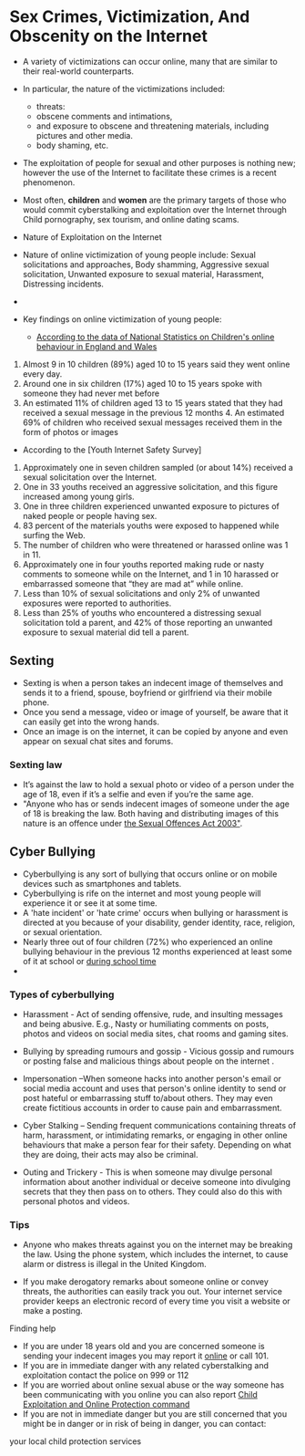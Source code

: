 # Sex Crimes, Victimization, And Obscenity on the Internet 
* A variety of victimizations can occur online, many that are similar to their real-world counterparts. 
* In particular, the nature of the victimizations included:
  - threats:
  - obscene comments and intimations,
  - and exposure to obscene and threatening materials, including pictures and other media.
  - body shaming, etc. 

* The exploitation of people for sexual and other purposes is nothing new; however the use of the Internet to facilitate these crimes is a recent phenomenon. 

* Most often, **children** and **women** are the primary targets of those who would commit cyberstalking and exploitation over the Internet through Child pornography, sex tourism, and online dating scams.

* Nature of Exploitation on the Internet 
* Nature of online victimization of young people include: Sexual solicitations and approaches, Body shamming, Aggressive sexual solicitation, Unwanted exposure to sexual material, Harassment, Distressing incidents. 
* 
* Key findings on online victimization of young people:
   - [According to the data of National Statistics on Children's online behaviour in England and Wales](https://www.ons.gov.uk/peoplepopulationandcommunity/crimeandjustice/bulletins/childrensonlinebehaviourinenglandandwales/yearendingmarch2020#toc) 
1. Almost 9 in 10 children (89%) aged 10 to 15 years said they went online every day.
2. Around one in six children (17%) aged 10 to 15 years spoke with someone they had never met before
3. An estimated 11% of children aged 13 to 15 years stated that they had received a sexual message in the previous 12 months 4. An estimated 69% of children who received sexual messages received them in the form of
photos or images
  - According to the [Youth Internet Safety Survey]
  
1. Approximately one in seven children sampled (or about 14%) received a sexual solicitation over the Internet.
2. One in 33 youths received an aggressive solicitation, and this figure increased among young girls. 
3. One in three children experienced unwanted exposure to pictures of naked people or people having sex. 
4. 83 percent of the materials youths were exposed to happened while surfing the Web. 
5. The number of children who were threatened or harassed online was 1 in 11. 
6. Approximately one in four youths reported making rude or nasty comments to someone while on the Internet, and 1 in 10 harassed or embarrassed someone that “they are mad at” while online.
7. Less than 10% of sexual solicitations and only 2% of unwanted exposures were reported to authorities.
8. Less than 25% of youths who encountered a distressing sexual solicitation told a parent, and 42% of those reporting an unwanted exposure to sexual material did tell a parent.


## Sexting 
* Sexting is when a person takes an indecent image of themselves and sends it to a friend, spouse, boyfriend or girlfriend via their mobile phone.
* Once you send a message, video or image of yourself, be aware that it can easily get into the wrong hands.
* Once an image is on the internet, it can be copied by anyone and even appear on sexual chat sites and forums.
### Sexting law
* It’s against the law to hold a sexual photo or video of a person under the age of 18, even if it’s a selfie and even if you’re the same age.
* "Anyone who has or sends indecent images of someone under the age of 18 is breaking the law. Both having and distributing images of this nature is an offence under [the Sexual Offences Act 2003"](https://www.legislation.gov.uk/ukpga/2003/42/contents).


## Cyber Bullying 
* Cyberbullying is any sort of bullying that occurs online or on mobile devices such as smartphones and tablets. 
* Cyberbullying is rife on the internet and most young people will experience it or see it at some time.
* A 'hate incident' or 'hate crime' occurs when bullying or harassment is directed at you because of your disability, gender identity, race, religion, or sexual orientation.
*  Nearly three out of four children (72%) who experienced an online bullying behaviour in the previous 12 months experienced at least some of it at school or [during school time](https://www.ons.gov.uk/peoplepopulationandcommunity/crimeandjustice/bulletins/onlinebullyinginenglandandwales/yearendingmarch2020#bullying-and-school)
* 
### Types of cyberbullying
* Harassment - Act of sending offensive, rude, and insulting messages and being abusive. E.g., Nasty or humiliating comments on posts, photos and videos on social media sites, chat rooms and gaming sites.

* Bullying by spreading rumours and gossip -  Vicious gossip and rumours or posting false and malicious things about people on the internet .

* Impersonation –When someone hacks into another person's email or social media account and uses that person's online identity to send or post hateful or embarrassing stuff to/about others. They may even create fictitious accounts in order to cause pain and embarrassment.

* Cyber Stalking – Sending frequent communications containing threats of harm, harassment, or intimidating remarks, or engaging in other online behaviours that make a person fear for their safety. Depending on what they are doing, their acts may also be criminal.

* Outing and Trickery - This is when someone may divulge personal information about another individual or deceive someone into divulging secrets that they then pass on to others. They could also do this with personal photos and videos.

### Tips 

* Anyone who makes threats against you on the internet may be breaking the law. Using the phone system, which includes the internet, to cause alarm or distress is illegal in the United Kingdom.

* If you make derogatory remarks about someone online or convey threats, the authorities can easily track you out. Your internet service provider keeps an electronic record of every time you visit a website or make a posting.


Finding help
* If you are under 18 years old and you are concerned someone is sending your indecent images you may report it [online](https://beta.cambs.police.uk/ro/report/ocr/af/how-to-report-a-crime/) or call 101.
* If you are in immediate danger with any related cyberstalking and exploitation contact the police on 999 or 112
* If you are worried about online sexual abuse or the way someone has been communicating with you online you can also report [Child Exploitation and Online Protection command](https://www.ceop.police.uk/Safety-Centre/)
* If you are not in immediate danger but you are still concerned that you might be in danger or in risk of being in danger, you can contact:

your local child protection services


